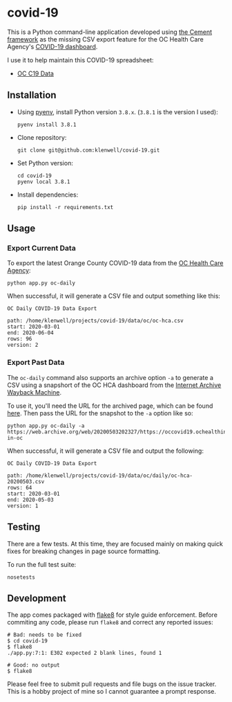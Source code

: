 # covid-19
This is a Python command-line application developed using [the Cement framework](https://docs.builtoncement.com/) as the missing CSV export feature for the OC Health Care Agency's [COVID-19 dashboard](https://occovid19.ochealthinfo.com/coronavirus-in-oc).

I use it to help maintain this COVID-19 spreadsheet:

- [OC C19 Data](https://docs.google.com/spreadsheets/d/e/2PACX-1vSxCDL6xIQll_G3zW737SwkjB_Y9i5stL6ccF4Z3jFCLgaLDcrWIfquzc99DnYk_QUQQuiQbsgsXiJQ/pubhtml)


## Installation
- Using [pyenv](https://github.com/pyenv/pyenv#installation), install Python version `3.8.x`. (`3.8.1` is the version I used):

      pyenv install 3.8.1

- Clone repository:

      git clone git@github.com:klenwell/covid-19.git

- Set Python version:

      cd covid-19
      pyenv local 3.8.1

- Install dependencies:

      pip install -r requirements.txt


## Usage
### Export Current Data
To export the latest Orange County COVID-19 data from the [OC Health Care Agency](https://occovid19.ochealthinfo.com/coronavirus-in-oc):

    python app.py oc-daily

When successful, it will generate a CSV file and output something like this:

```
OC Daily COVID-19 Data Export

path: /home/klenwell/projects/covid-19/data/oc/oc-hca.csv
start: 2020-03-01
end: 2020-06-04
rows: 96
version: 2
```

### Export Past Data
The `oc-daily` command also supports an archive option `-a` to generate a CSV using a snapshort of the OC HCA dashboard from the [Internet Archive Wayback Machine](https://web.archive.org/).

To use it, you'll need the URL for the archived page, which can be found [here](https://web.archive.org/web/*/https://occovid19.ochealthinfo.com/coronavirus-in-oc). Then pass the URL for the snapshot to the `-a` option like so:

    python app.py oc-daily -a https://web.archive.org/web/20200503202327/https://occovid19.ochealthinfo.com/coronavirus-in-oc

When successful, it will generate a CSV file and output the following:

```
OC Daily COVID-19 Data Export

path: /home/klenwell/projects/covid-19/data/oc/daily/oc-hca-20200503.csv
rows: 64
start: 2020-03-01
end: 2020-05-03
version: 1
```

## Testing
There are a few tests. At this time, they are focused mainly on making quick fixes for breaking changes in page source formatting.

To run the full test suite:

    nosetests


## Development
The app comes packaged with [flake8](http://flake8.pycqa.org/en/latest/) for style guide enforcement. Before commiting any code, please run `flake8` and correct any reported issues:

```
# Bad: needs to be fixed
$ cd covid-19
$ flake8
./app.py:7:1: E302 expected 2 blank lines, found 1

# Good: no output
$ flake8
```

Please feel free to submit pull requests and file bugs on the issue tracker. This is a hobby project of mine so I cannot guarantee a prompt response.
